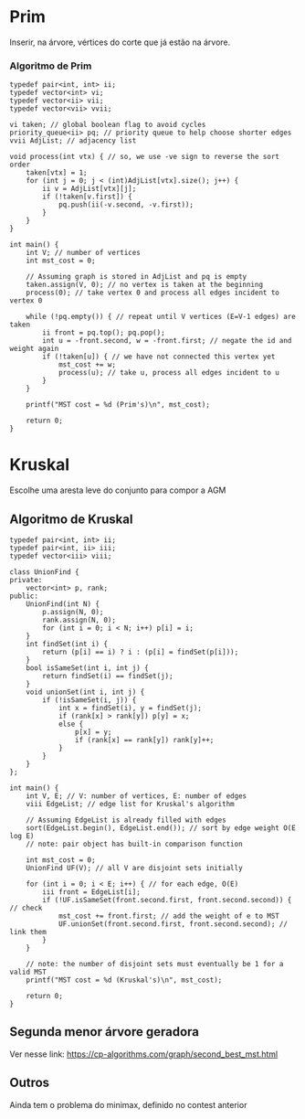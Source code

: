 # Prim

Inserir, na árvore, vértices do corte que já estão na árvore.

### Algoritmo de Prim


    typedef pair<int, int> ii;
    typedef vector<int> vi;
    typedef vector<ii> vii;
    typedef vector<vii> vvii;

    vi taken; // global boolean flag to avoid cycles
    priority_queue<ii> pq; // priority queue to help choose shorter edges
    vvii AdjList; // adjacency list

    void process(int vtx) { // so, we use -ve sign to reverse the sort order
        taken[vtx] = 1;
        for (int j = 0; j < (int)AdjList[vtx].size(); j++) {
            ii v = AdjList[vtx][j];
            if (!taken[v.first]) {
                pq.push(ii(-v.second, -v.first));
            }
        }
    }

    int main() {
        int V; // number of vertices
        int mst_cost = 0;

        // Assuming graph is stored in AdjList and pq is empty
        taken.assign(V, 0); // no vertex is taken at the beginning
        process(0); // take vertex 0 and process all edges incident to vertex 0

        while (!pq.empty()) { // repeat until V vertices (E=V-1 edges) are taken
            ii front = pq.top(); pq.pop();
            int u = -front.second, w = -front.first; // negate the id and weight again
            if (!taken[u]) { // we have not connected this vertex yet
                mst_cost += w;
                process(u); // take u, process all edges incident to u
            }
        }

        printf("MST cost = %d (Prim's)\n", mst_cost);

        return 0;
    }



# Kruskal

Escolhe uma aresta leve do conjunto para compor a AGM

## Algoritmo de Kruskal



    typedef pair<int, int> ii;
    typedef pair<int, ii> iii;
    typedef vector<iii> viii;

    class UnionFind {
    private:
        vector<int> p, rank;
    public:
        UnionFind(int N) {
            p.assign(N, 0);
            rank.assign(N, 0);
            for (int i = 0; i < N; i++) p[i] = i;
        }
        int findSet(int i) {
            return (p[i] == i) ? i : (p[i] = findSet(p[i]));
        }
        bool isSameSet(int i, int j) {
            return findSet(i) == findSet(j);
        }
        void unionSet(int i, int j) {
            if (!isSameSet(i, j)) {
                int x = findSet(i), y = findSet(j);
                if (rank[x] > rank[y]) p[y] = x;
                else {
                    p[x] = y;
                    if (rank[x] == rank[y]) rank[y]++;
                }
            }
        }
    };

    int main() {
        int V, E; // V: number of vertices, E: number of edges
        viii EdgeList; // edge list for Kruskal's algorithm

        // Assuming EdgeList is already filled with edges
        sort(EdgeList.begin(), EdgeList.end()); // sort by edge weight O(E log E)
        // note: pair object has built-in comparison function

        int mst_cost = 0;
        UnionFind UF(V); // all V are disjoint sets initially

        for (int i = 0; i < E; i++) { // for each edge, O(E)
            iii front = EdgeList[i];
            if (!UF.isSameSet(front.second.first, front.second.second)) { // check
                mst_cost += front.first; // add the weight of e to MST
                UF.unionSet(front.second.first, front.second.second); // link them
            }
        }

        // note: the number of disjoint sets must eventually be 1 for a valid MST
        printf("MST cost = %d (Kruskal's)\n", mst_cost);

        return 0;
    }

## Segunda menor árvore geradora

Ver nesse link: https://cp-algorithms.com/graph/second_best_mst.html


## Outros


Ainda tem o problema do minimax, definido no contest anterior


